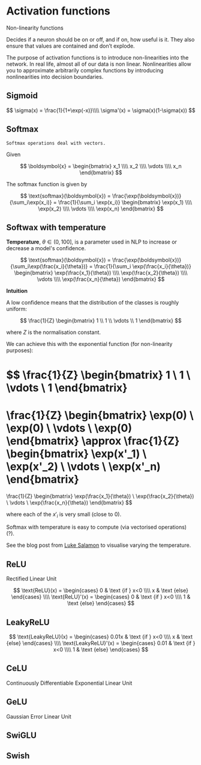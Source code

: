 # Activation functions

Non-linearity functions

Decides if a neuron should be on or off, and if on, how useful is it. They also ensure that values are contained and don’t explode.

The purpose of activation functions is to introduce non-linearities into the network. In real life, almost all of our data is non linear. Nonlinearities allow you to approximate arbitrarily complex functions by introducing nonlinearities into decision boundaries.

<!-- toc -->

## Sigmoid

$$
\sigma(x) = \frac{1}{1+\exp(-x)}\\\\
\sigma'(x) = \sigma(x)(1-\sigma(x))
$$

## Softmax

```admonish note
Softmax operations deal with vectors.
```

Given

$$
\boldsymbol{x} = 
\begin{bmatrix}
    x_1 \\\\
    x_2 \\\\
    \vdots \\\\
    x_n
\end{bmatrix}
$$

The softmax function is given by

$$
\text{softmax}(\boldsymbol{x})
= \frac{\exp(\boldsymbol{x})}{\sum_i\exp(x_i)}
= \frac{1}{\sum_i \exp(x_i)}
    \begin{bmatrix}
        \exp(x_1) \\\\
        \exp(x_2) \\\\
        \vdots \\\\
        \exp(x_n)
    \end{bmatrix}
$$

## Softwax with temperature

**Temperature**, $\theta \in (0,100]$, is a parameter used in NLP to increase or decrease a model's confidence. 

$$
\text{softmax}(\boldsymbol{x})
= \frac{\exp(\boldsymbol{x})}{\sum_i\exp(\frac{x_i}{\theta})}
= \frac{1}{\sum_i \exp(\frac{x_i}{\theta})}
    \begin{bmatrix}
        \exp(\frac{x_1}{\theta}) \\\\
        \exp(\frac{x_2}{\theta}) \\\\
        \vdots \\\\
        \exp(\frac{x_n}{\theta})
    \end{bmatrix}
$$

**Intuition**

A low confidence means that the distribution of the classes is roughly uniform:

$$
\frac{1}{Z}
\begin{bmatrix}
    1 \\
    1 \\
    \vdots \\
    1
\end{bmatrix}
$$

where $Z$ is the normalisation constant.

We can achieve this with the exponential function (for non-linearity purposes):

$$
\frac{1}{Z}
\begin{bmatrix}
    1 \\
    1 \\
    \vdots \\
    1
\end{bmatrix}
=
\frac{1}{Z}
\begin{bmatrix}
    \exp(0) \\
    \exp(0) \\
    \vdots \\
    \exp(0)
\end{bmatrix}
\approx
\frac{1}{Z}
\begin{bmatrix}
    \exp(x'_1) \\
    \exp(x'_2) \\
    \vdots \\
    \exp(x'_n)
\end{bmatrix}
=
\frac{1}{Z}
\begin{bmatrix}
    \exp(\frac{x_1}{\theta}) \\
    \exp(\frac{x_2}{\theta}) \\
    \vdots \\
    \exp(\frac{x_n}{\theta})
\end{bmatrix}
$$

where each of the $x'_i$ is very small (close to 0).

Softmax with temperature is easy to compute (via vectorised operations) (?).

See the blog post from [Luke Salamon](https://lukesalamone.github.io/posts/what-is-temperature/) to visualise varying the temperature.

## ReLU

Rectified Linear Unit

$$
\text{ReLU}(x)
= \begin{cases}
    0 & \text {if } x<0 \\\\
    x & \text {else}
\end{cases} \\\\
\text{ReLU}'(x)
= \begin{cases}
    0 & \text {if } x<0 \\\\
    1 & \text {else}
\end{cases}
$$

## LeakyReLU

$$
\text{LeakyReLU}(x) = 
\begin{cases}
    0.01x & \text {if } x<0 \\\\
    x     & \text {else}
\end{cases} \\\\
\text{LeakyReLU}'(x) = 
\begin{cases}
    0.01 & \text {if } x<0 \\\\
    1    & \text {else}
\end{cases} 
$$

## CeLU

Continuously Differentiable Exponential Linear Unit

## GeLU

Gaussian Error Linear Unit

## SwiGLU

## Swish
